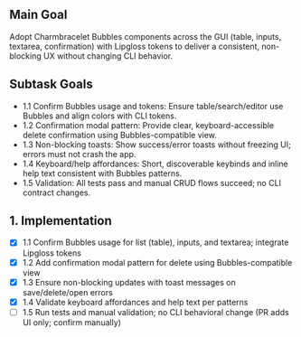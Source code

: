 ## Main Goal
Adopt Charmbracelet Bubbles components across the GUI (table, inputs, textarea, confirmation) with Lipgloss tokens to deliver a consistent, non-blocking UX without changing CLI behavior.

## Subtask Goals
- 1.1 Confirm Bubbles usage and tokens: Ensure table/search/editor use Bubbles and align colors with CLI tokens.
- 1.2 Confirmation modal pattern: Provide clear, keyboard-accessible delete confirmation using Bubbles-compatible view.
- 1.3 Non-blocking toasts: Show success/error toasts without freezing UI; errors must not crash the app.
- 1.4 Keyboard/help affordances: Short, discoverable keybinds and inline help text consistent with Bubbles patterns.
- 1.5 Validation: All tests pass and manual CRUD flows succeed; no CLI contract changes.
## 1. Implementation
- [x] 1.1 Confirm Bubbles usage for list (table), inputs, and textarea; integrate Lipgloss tokens
- [x] 1.2 Add confirmation modal pattern for delete using Bubbles-compatible view
- [x] 1.3 Ensure non-blocking updates with toast messages on save/delete/open errors
- [x] 1.4 Validate keyboard affordances and help text per patterns
- [ ] 1.5 Run tests and manual validation; no CLI behavioral change (PR adds UI only; confirm manually)
